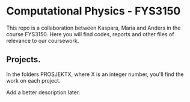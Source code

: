 # Computational Physics - FYS3150

This repo is a collaboration between Kaspara, Maria and Anders in the course FYS3150. Here you will find codes, reports and other files of relevance to our coursework. 

## Projects. 

In the folders PROSJEKTX, where X is an integer number, you'll find 
the work on each project. 

Add a better description later.


